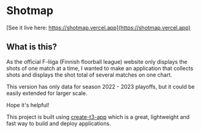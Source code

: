 # Shotmap

[See it live here: https://shotmap.vercel.app](https://shotmap.vercel.app)

## What is this?

As the official F-liiga (Finnish floorball league) website only displays the shots of one match at a time, I wanted to make an application that collects shots and displays the shot total of several matches on one chart.

This version has only data for season 2022 - 2023 playoffs, but it could be easily extended for larger scale.

Hope it's helpful!

This project is built using [create-t3-app](https://create.t3.gg) which is a great, lightweight and fast way to build and deploy applications.
